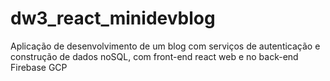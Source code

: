 # dw3_react_minidevblog
Aplicação de desenvolvimento de um blog com serviços de autenticação e construção de dados noSQL, com front-end react web e no back-end Firebase GCP
